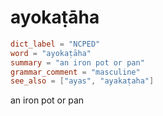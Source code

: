 # ayokaṭāha

``` toml
dict_label = "NCPED"
word = "ayokaṭāha"
summary = "an iron pot or pan"
grammar_comment = "masculine"
see_also = ["ayas", "ayakaṭaha"]
```

an iron pot or pan


